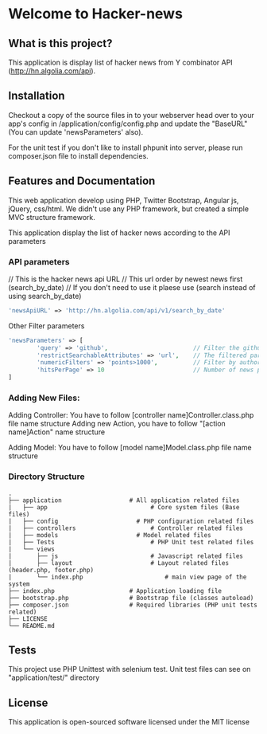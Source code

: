 # Welcome to Hacker-news


## What is this project?

This application is display list of hacker news from Y combinator API (http://hn.algolia.com/api).

## Installation

Checkout a copy of the source files in to your webserver head over to your app's config in /application/config/config.php and update the "BaseURL" (You can update 'newsParameters' also).

For the unit test if you don't like to install phpunit into server, please run composer.json file to install dependencies.

## Features and Documentation

This web application develop using PHP, Twitter Bootstrap, Angular js, jQuery, css/html. We didn't use any PHP framework, but created a simple MVC structure framework.

This application display the list of hacker news according to the API parameters

### API parameters

// This is the hacker news api URL
// This url order by newest news first (search_by_date)
// If you don't need to use it plaese use (search instead of using search_by_date)
```php
'newsApiURL' => 'http://hn.algolia.com/api/v1/search_by_date'
```
Other Filter parameters 
```php
'newsParameters' => [
    	'query' => 'github',   						// Filter the github news
    	'restrictSearchableAttributes' => 'url', 	// The filtered parameter restrict to the URL
    	'numericFilters' => 'points>1000',			// Filter by author points 1000+
        'hitsPerPage' => 10   						// Number of news per page 
]
```
### Adding New Files:

Adding Controller: 
You have to follow [controller name]Controller.class.php file name structure 
Adding new Action, you have to follow "[action name]Action" name structure

Adding Model: 
You have to follow [model name]Model.class.php file name structure 


### Directory Structure

    .
    ├── application                   # All application related files
    |	├── app                     		# Core system files (Base files)
	|   ├── config                		# PHP configuration related files
	|   ├── controllers                 	# Controller related files
	|   ├── models						# Model related files
	|  	├── Tests                       	# PHP Unit test related files
	|   └── views
	|		├── js                     		# Javascript related files
	|   	├── layout                		# Layout related files (header.php, footer.php)                        
	|   	└── index.php						# main view page of the system
    ├── index.php                     # Application loading file
    ├── bootstrap.php                 # Bootstrap file (classes autoload)
    ├── composer.json                 # Required libraries (PHP unit tests related)
    ├── LICENSE
    └── README.md


## Tests

This project use PHP Unittest with selenium test.
Unit test files can see on "application/test/" directory

## License

This application is open-sourced software licensed under the MIT license
